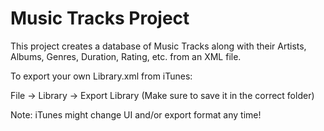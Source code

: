 # Music Tracks Project
This project creates a database of Music Tracks along with their Artists, Albums, Genres, Duration, Rating, etc. from an XML file.

To export your own Library.xml from iTunes:

File -> Library -> Export Library (Make sure to save it in the correct folder)

Note: iTunes might change UI and/or export format any time!
